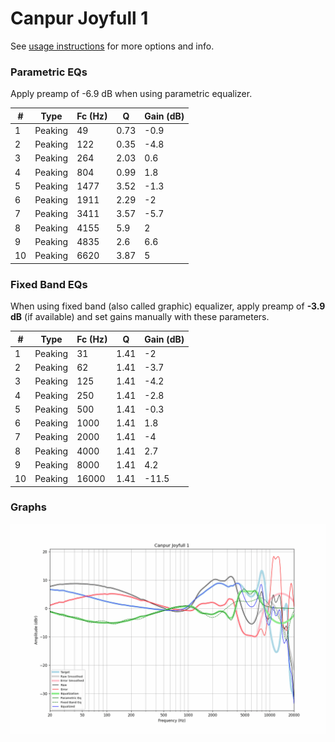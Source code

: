 # Canpur Joyfull 1
See [usage instructions](https://github.com/jaakkopasanen/AutoEq#usage) for more options and info.

### Parametric EQs
Apply preamp of -6.9 dB when using parametric equalizer.

|   # | Type    |   Fc (Hz) |    Q |   Gain (dB) |
|-----|---------|-----------|------|-------------|
|   1 | Peaking |        49 | 0.73 |        -0.9 |
|   2 | Peaking |       122 | 0.35 |        -4.8 |
|   3 | Peaking |       264 | 2.03 |         0.6 |
|   4 | Peaking |       804 | 0.99 |         1.8 |
|   5 | Peaking |      1477 | 3.52 |        -1.3 |
|   6 | Peaking |      1911 | 2.29 |        -2   |
|   7 | Peaking |      3411 | 3.57 |        -5.7 |
|   8 | Peaking |      4155 | 5.9  |         2   |
|   9 | Peaking |      4835 | 2.6  |         6.6 |
|  10 | Peaking |      6620 | 3.87 |         5   |

### Fixed Band EQs
When using fixed band (also called graphic) equalizer, apply preamp of **-3.9 dB** (if available) and set gains manually with these parameters.

|   # | Type    |   Fc (Hz) |    Q |   Gain (dB) |
|-----|---------|-----------|------|-------------|
|   1 | Peaking |        31 | 1.41 |        -2   |
|   2 | Peaking |        62 | 1.41 |        -3.7 |
|   3 | Peaking |       125 | 1.41 |        -4.2 |
|   4 | Peaking |       250 | 1.41 |        -2.8 |
|   5 | Peaking |       500 | 1.41 |        -0.3 |
|   6 | Peaking |      1000 | 1.41 |         1.8 |
|   7 | Peaking |      2000 | 1.41 |        -4   |
|   8 | Peaking |      4000 | 1.41 |         2.7 |
|   9 | Peaking |      8000 | 1.41 |         4.2 |
|  10 | Peaking |     16000 | 1.41 |       -11.5 |

### Graphs
![](./Canpur%20Joyfull%201.png)
